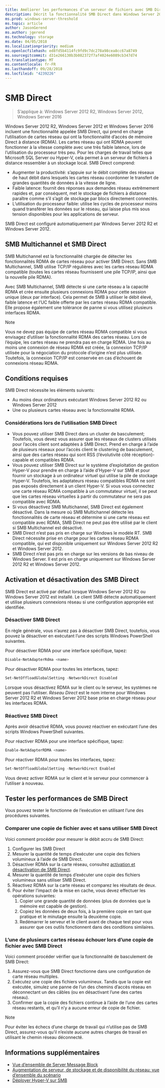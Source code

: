 ```yaml
---
title: Améliorer les performances d’un serveur de fichiers avec SMB Direct
description: Décrit la fonctionnalité SMB Direct dans Windows Server 2012 R2, Windows Server 2012 et Windows Server 2016.
ms.prod: windows-server-threshold
ms.topic: article
author: JasonGerend
ms.author: jgerend
ms.technology: storage
ms.date: 04/05/2018
ms.localizationpriority: medium
ms.openlocfilehash: ed8fd5b4114fc9fd9c7dc278a98cea8cc67a8749
ms.sourcegitcommit: d31e266130b3b082372f7af4024e6089cb347d74
ms.translationtype: MT
ms.contentlocale: fr-FR
ms.lasthandoff: 09/28/2018
ms.locfileid: "4239226"
---
```

# SMB Direct

>S’applique à: Windows Server 2012 R2, Windows Server 2012, Windows Server 2016

Windows Server 2012 R2, Windows Server 2012 et Windows Server 2016 incluent une fonctionnalité appelée SMB Direct, qui prend en charge l’utilisation de cartes réseau qui ont la fonctionnalité d’accès de mémoire Direct à distance (RDMA). Les cartes réseau qui ont RDMA peuvent fonctionner à la vitesse complète avec une très faible latence, lors de l’utilisation du processeur très peu. Pour les charges de travail telles que Microsoft SQL Server ou Hyper-V, cela permet à un serveur de fichiers à distance ressembler à un stockage local. SMB Direct comprend:

- Augmenter la productivité: s’appuie sur le débit complète des réseaux de haut débit dans lesquels les cartes réseau coordonner le transfert de grandes quantités de données à la vitesse de ligne.
- Faible latence: fournit des réponses aux demandes réseau extrêmement rapides et, par conséquent, met le stockage de fichiers à distance paraître comme s’il s’agit de stockage par blocs directement connectés.
- L’utilisation du processeur faible: utilise les cycles de processeur moins quand transférer les données sur le réseau, qui laisse plus mis sous tension disponibles pour les applications de serveur.

SMB Direct est configuré automatiquement par Windows Server 2012 R2 et Windows Server 2012.

## SMB Multichannel et SMB Direct

SMB Multichannel est la fonctionnalité chargée de détecter les fonctionnalités RDMA de cartes réseau pour activer SMB Direct. Sans SMB Multichannel, SMB utilise TCP/IP régulières avec les cartes réseau RDMA compatible (toutes les cartes réseau fournissent une pile TCP/IP, ainsi que la nouvelle pile RDMA).

Avec SMB Multichannel, SMB détecte si une carte réseau a la capacité RDMA et crée ensuite plusieurs connexions RDMA pour cette session unique (deux par interface). Cela permet de SMB à utiliser le débit élevé, faible latence et l’UC faible offerte par les cartes réseau RDMA compatible. Elle propose également une tolérance de panne si vous utilisez plusieurs interfaces RDMA.

>[!NOTE]
>Vous ne devez pas équipe de cartes réseau RDMA compatible si vous envisagez d’utiliser la fonctionnalité RDMA des cartes réseau. Lors de l’équipe, les cartes réseau ne prendra pas en charge RDMA.
>Une fois au moins une connexion de réseau RDMA est créée, la connexion TCP/IP utilisée pour la négociation du protocole d’origine n’est plus utilisée. Toutefois, la connexion TCP/IP est conservée en cas d’échouent de connexions réseau RDMA.

## Conditions requises

SMB Direct nécessite les éléments suivants:

- Au moins deux ordinateurs exécutant Windows Server 2012 R2 ou Windows Server 2012
- Une ou plusieurs cartes réseau avec la fonctionnalité RDMA.

### Considérations lors de l’utilisation SMB Direct

- Vous pouvez utiliser SMB Direct dans un cluster de basculement; Toutefois, vous devez vous assurer que les réseaux de clusters utilisés pour l’accès client sont adaptées à SMB Direct. Prend en charge à l’aide de plusieurs réseaux pour l’accès client le clustering de basculement, ainsi que des cartes réseau qui sont RSS (l’évolutivité côté réception)-capable et compatibles RDMA.
- Vous pouvez utiliser SMB Direct sur le système d’exploitation de gestion Hyper-V pour prendre en charge à l’aide d’Hyper-V sur SMB et pour fournir un stockage à un ordinateur virtuel qui utilise la pile de stockage Hyper-V. Toutefois, les adaptateurs réseau compatibles RDMA ne sont pas exposés directement à un client Hyper-V. Si vous vous connectez une carte réseau RDMA compatible à un commutateur virtuel, il se peut que les cartes réseau virtuelles à partir du commutateur ne sera pas compatible avec RDMA.
- Si vous désactivez SMB Multichannel, SMB Direct est également désactivé. Dans la mesure où SMB Multichannel détecte les fonctionnalités de carte réseau et détermine si une carte réseau est compatible avec RDMA, SMB Direct ne peut pas être utilisé par le client si SMB Multichannel est désactivé.
- SMB Direct n’est pas pris en charge sur Windows le modèle RT. SMB Direct nécessite prise en charge pour les cartes réseau RDMA compatible, qui est disponible uniquement sur Windows Server 2012 R2 et Windows Server 2012.
- SMB Direct n’est pas pris en charge sur les versions de bas niveau de Windows Server. Il est pris en charge uniquement sur Windows Server 2012 R2 et Windows Server 2012.

## Activation et désactivation des SMB Direct

SMB Direct est activé par défaut lorsque Windows Server 2012 R2 ou Windows Server 2012 est installé. Le client SMB détecte automatiquement et utilise plusieurs connexions réseau si une configuration appropriée est identifiée.

### Désactiver SMB Direct

En règle générale, vous n’aurez pas à désactiver SMB Direct, toutefois, vous pouvez la désactiver en exécutant l’une des scripts Windows PowerShell suivantes.

Pour désactiver RDMA pour une interface spécifique, tapez:

```PowerShell
Disable-NetAdapterRdma <name>
```

Pour désactiver RDMA pour toutes les interfaces, tapez:

```PowerShell
Set-NetOffloadGlobalSetting -NetworkDirect Disabled
```

Lorsque vous désactivez RDMA sur le client ou le serveur, les systèmes ne peuvent pas l’utiliser. *Réseau Direct* est le nom interne pour Windows Server 2012 R2 et Windows Server 2012 base prise en charge réseau pour les interfaces RDMA.

### Réactivez SMB Direct

Après avoir désactivé RDMA, vous pouvez réactiver en exécutant l’une des scripts Windows PowerShell suivantes.

Pour réactiver RDMA pour une interface spécifique, tapez:

```PowerShell
Enable-NetAdapterRDMA <name>
```

Pour réactiver RDMA pour toutes les interfaces, tapez:

```PowerShell
Set-NetOffloadGlobalSetting -NetworkDirect Enabled
```

Vous devez activer RDMA sur le client et le serveur pour commencer à l’utiliser à nouveau.

## Tester les performances de SMB Direct

Vous pouvez tester le fonctionne de l’exécution en utilisant l’une des procédures suivantes.

### Comparer une copie de fichier avec et sans utiliser SMB Direct

Voici comment procéder pour mesurer le débit accru de SMB Direct:

1. Configurer les SMB Direct
2. Mesurer la quantité de temps d’exécuter une copie des fichiers volumineux à l’aide de SMB Direct.
3. Désactiver RDMA sur la carte réseau, consultez [activation et désactivation de SMB Direct](#enabling-and-disabling-smb-direct).
4. Mesurer la quantité de temps d’exécuter une copie des fichiers volumineux sans utiliser SMB Direct.
5. Réactivez RDMA sur la carte réseau et comparez les résultats de deux.
6. Pour éviter l’impact de la mise en cache, vous devez effectuer les opérations suivantes:
    1. Copier une grande quantité de données (plus de données que la mémoire est capable de gestion).
    2. Copiez les données de deux fois, à la première copie en tant que pratique et le minutage ensuite la deuxième copie.
    3. Redémarrer le serveur et le client avant de chaque test pour vous assurer que ces outils fonctionnent dans des conditions similaires.

### L’une de plusieurs cartes réseau échouer lors d’une copie de fichier avec SMB Direct

Voici comment procéder vérifier que la fonctionnalité de basculement de SMB Direct:

1. Assurez-vous que SMB Direct fonctionne dans une configuration de carte réseau multiples.
2. Exécutez une copie des fichiers volumineux. Tandis que la copie est exécutée, simulez une panne de l’un des chemins d’accès réseau en déconnectant un des câbles (ou en désactivant l’une des cartes réseau).
3. Confirmer que la copie des fichiers continue à l’aide de l’une des cartes réseau restants, et qu’il n’y a aucune erreur de copie de fichier.

>[!NOTE]
>Pour éviter les échecs d’une charge de travail qui n’utilise pas de SMB Direct, assurez-vous qu’il n’existe aucune autres charges de travail en utilisant le chemin réseau déconnecté.

## Informations supplémentaires

- [Vue d’ensemble de Server Message Block](file-server-smb-overview.md)
- [Augmentation de serveur, de stockage et de disponibilité du réseau: vue d’ensemble du scénario](<https://docs.microsoft.com/previous-versions/windows/it-pro/windows-server-2012-r2-and-2012/hh831437(v%3dws.11)>)
- [Déployer Hyper\-V sur SMB](<https://docs.microsoft.com/previous-versions/windows/it-pro/windows-server-2012-r2-and-2012/jj134187(v%3dws.11)>)
